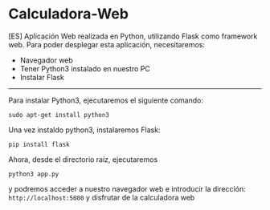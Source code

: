 # Calculadora-Web
[ES] Aplicación Web realizada en Python, utilizando Flask como framework web. 
Para poder desplegar esta aplicación, necesitaremos:
- Navegador web
- Tener Python3 instalado en nuestro PC
- Instalar Flask
---
Para instalar Python3, ejecutaremos el siguiente comando:
```
sudo apt-get install python3
```
Una vez instaldo python3, instalaremos Flask:
```
pip install flask
```
Ahora, desde el directorio raíz, ejecutaremos
```
python3 app.py
```
y podremos acceder a nuestro navegador web e introducir la dirección: `http://localhost:5000` y disfrutar de la calculadora web
